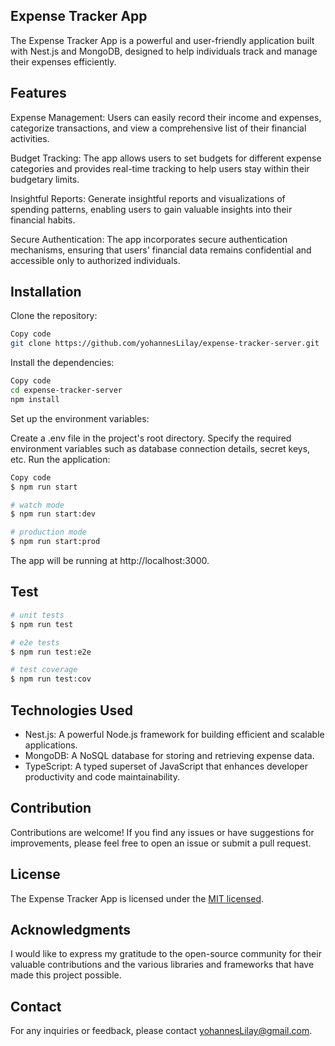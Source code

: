## Expense Tracker App

The Expense Tracker App is a powerful and user-friendly application built with Nest.js and MongoDB, designed to help individuals track and manage their expenses efficiently.

## Features
Expense Management: Users can easily record their income and expenses, categorize transactions, and view a comprehensive list of their financial activities.

Budget Tracking: The app allows users to set budgets for different expense categories and provides real-time tracking to help users stay within their budgetary limits.

Insightful Reports: Generate insightful reports and visualizations of spending patterns, enabling users to gain valuable insights into their financial habits.

Secure Authentication: The app incorporates secure authentication mechanisms, ensuring that users' financial data remains confidential and accessible only to authorized individuals.



## Installation
Clone the repository:

```bash
Copy code
git clone https://github.com/yohannesLilay/expense-tracker-server.git
```

Install the dependencies:

```bash
Copy code
cd expense-tracker-server
npm install
```

Set up the environment variables:

Create a .env file in the project's root directory.
Specify the required environment variables such as database connection details, secret keys, etc.
Run the application:

```bash
Copy code
$ npm run start

# watch mode
$ npm run start:dev

# production mode
$ npm run start:prod
```

The app will be running at http://localhost:3000.

## Test

```bash
# unit tests
$ npm run test

# e2e tests
$ npm run test:e2e

# test coverage
$ npm run test:cov
```

## Technologies Used
- Nest.js: A powerful Node.js framework for building efficient and scalable applications.
- MongoDB: A NoSQL database for storing and retrieving expense data.
- TypeScript: A typed superset of JavaScript that enhances developer productivity and code maintainability.

## Contribution
Contributions are welcome! If you find any issues or have suggestions for improvements, please feel free to open an issue or submit a pull request.

## License
The Expense Tracker App is licensed under the [MIT licensed](LICENSE).

## Acknowledgments
I would like to express my gratitude to the open-source community for their valuable contributions and the various libraries and frameworks that have made this project possible.

## Contact
For any inquiries or feedback, please contact yohannesLilay@gmail.com.

